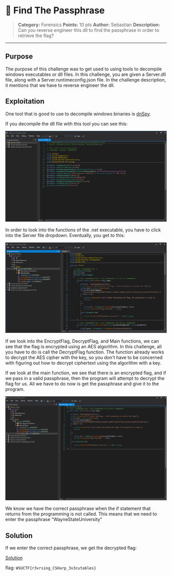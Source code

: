 # 🏴 Find The Passphrase

> **Category:** Forensics
> **Points:** 10 pts
> **Author:** Sebastian
> **Description:** Can you reverse engineer this dll to find the passphrase in order to retrieve the flag?

---

## Purpose

The purpose of this challenge was to get used to using tools to decompile windows executables or dll files. In this challenge, you are given a Server.dll file, along with a Server.runtimeconfig.json file. In the challenge description, it mentions that we have to reverse engineer the dll.

## Exploitation

One tool that is good to use to decompile windows binaries is [dnSpy](https://github.com/dnSpy/dnSpy).

If you decompile the dll file with this tool you can see this:

![Server.dll file executable](./ServerDLL1.png)

In order to look into the functions of the .net executable, you have to click into the Server file dropdown. Eventually, you get to this:

![Server.dll functions](./ServerDLL2.png)

If we look into the EncryptFlag, DecryptFlag, and Main functions, we can see that the flag is encrypted using an AES algorithm. In this challenge, all you have to do is call the DecryptFlag function. The function already works to decrypt the AES cipher with the key, so you don't have to be concerned with figuring out how to decrypt ciphertext using the algorithm with a key.

If we look at the main function, we see that there is an encrypted flag, and if we pass in a valid passphrase, then the program will attempt to decrypt the flag for us. All we have to do now is get the passphrase and give it to the program.

![Server.dll Main function](./Main.png)

We know we have the correct passphrase when the if statement that returns from the programming is not called. This means that we need to enter the passphrase "WayneStateUniversity"

## Solution

If we enter the correct passphrase, we get the decrypted flag:

[Solution](./Solution.png)

flag: ```WSUCTF{r3vrsing_CSHarp_3x3cutables}```